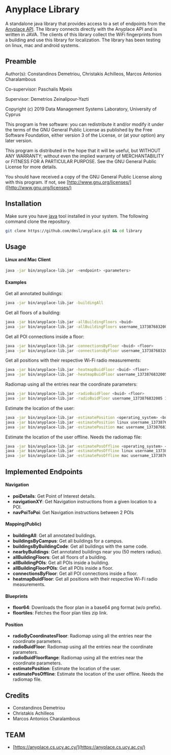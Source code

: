 Anyplace Library
================

A standalone java library that provides access to a set of endpoints from the [Anyplace API](https://ap.cs.ucy.ac.cy/developers/). The library connects directly with the Anyplace API and is written in JAVA. The clients of this library collect the WiFi fingerprints from a building and use this library for localization. The library has been testing on linux, mac and android systems.

Preamble
---

Author(s): Constandinos Demetriou, Christakis Achilleos, Marcos Antonios Charalambous

Co-supervisor: Paschalis Mpeis

Supervisor: Demetrios Zeinalipour-Yazti

Copyright (c) 2019 Data Management Systems Laboratory, University of Cyprus

This program is free software: you can redistribute it and/or modify it under the terms of the GNU General Public
License as published by the Free Software Foundation, either version 3 of the License, or (at your option) any later
version.

This program is distributed in the hope that it will be useful, but WITHOUT ANY WARRANTY; without even the implied
warranty of MERCHANTABILITY or FITNESS FOR A PARTICULAR PURPOSE. See the GNU General Public License for more details.

You should have received a copy of the GNU General Public License along with this program.
If not, see [http://www.gnu.org/licenses/]([http://www.gnu.org/licenses/)

Installation
----
Make sure you have [java](https://www.java.com/en/download/) tool installed in your system. 
The following command clone the repository.
```bash
git clone https://github.com/dmsl/anyplace.git && cd library
```

Usage
---
#### Linux and Mac Client
```bash
java -jar bin/anyplace-lib.jar -<endpoint> <parameters>
```

#### Examples
Get all annotated buildings:
```bash
java -jar bin/anyplace-lib.jar -buildingAll
```

Get all floors of a building:
```bash
java -jar bin/anyplace-lib.jar -allBuildingFloors <buid>
java -jar bin/anyplace-lib.jar -allBuildingFloors username_1373876832005
```

Get all POI connections inside a floor:
```bash
java -jar bin/anyplace-lib.jar -connectionsByFloor <buid> <floor>
java -jar bin/anyplace-lib.jar -connectionsByFloor username_1373876832005 1
```

Get all positions with their respective Wi-Fi radio measurements:
```bash
java -jar bin/anyplace-lib.jar -heatmapBuidFloor <buid> <floor>
java -jar bin/anyplace-lib.jar -heatmapBuidFloor username_1373876832005 1
```

Radiomap using all the entries near the coordinate parameters:
```bash
java -jar bin/anyplace-lib.jar -radioBuidFloor <buid> <floor>
java -jar bin/anyplace-lib.jar -radioBuidFloor username_1373876832005 1
```

Estimate the location of the user:
```bash
java -jar bin/anyplace-lib.jar -estimatePosition <operating_system> <buid> <floor> <algorithm>
java -jar bin/anyplace-lib.jar -estimatePosition linux username_1373876832005 1 1
java -jar bin/anyplace-lib.jar -estimatePosition mac username_1373876832005 1 1
```

Estimate the location of the user offline. Needs the radiomap file:
```bash
java -jar bin/anyplace-lib.jar -estimatePosOffline <operating_system> <buid> <floor> <algorithm>
java -jar bin/anyplace-lib.jar -estimatePosOffline linux username_1373876832005 1 1
java -jar bin/anyplace-lib.jar -estimatePosOffline mac username_1373876832005 1 1
```

Implemented Endpoints
---
#### Navigation
* __poiDetails__: Get Point of Interest details.
* __navigationXY__: Get Navigation instructions from a given location to a POI.
* __navPoiToPoi__: Get Navigation instructions between 2 POIs

#### Mapping(Public)
* __buildingAll__: Get all annotated buildings.
* __buildingsByCampus__: Get all buildings for a campus.
* __buildingsByBuildingCode__: Get all buildings with the same code.
* __nearbyBuildings__: Get annotated buildings near you (50 meters radius).
* __allBuildingFloors__: Get all floors of a building.
* __allBuildingPOIs__: Get all POIs inside a building.
* __allBuildingFloorPOIs__: Get all POIs inside a floor.
* __connectionsByFloor__: Get all POI connections inside a floor.
* __heatmapBuidFloor__: Get all positions with their respective Wi-Fi radio measurements.

#### Blueprints
* __floor64__: Downloads the floor plan in a base64 png format (w/o prefix).
* __floortiles__: Fetches the floor plan tiles zip link.

#### Position
* __radioByCoordinatesFloor__: Radiomap using all the entries near the coordinate parameters.
* __radioBuidFloor__: Radiomap using all the entries near the coordinate parameters.
* __radioBuidFloorRange__: Radiomap using all the entries near the coordinate parameters.
* __estimatePosition__: Estimate the location of the user.
* __estimatePosOffline__: Estimate the location of the user offline. Needs the radiomap file.

Credits
---
* Constandinos Demetriou
* Christakis Achilleos
* Marcos Antonios Charalambous

TEAM
---
* [https://anyplace.cs.ucy.ac.cy/](https://anyplace.cs.ucy.ac.cy/)